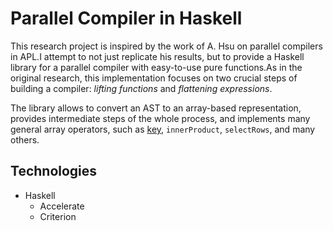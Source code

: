 # Parallel Compiler in Haskell

This research project is inspired by the work of A. Hsu on parallel compilers in APL.I attempt to not just replicate his results, but to provide a Haskell library for a parallel compiler with easy-to-use pure functions.As in the original research, this implementation focuses on two crucial steps of building a compiler: *lifting functions* and *flattening expressions*.

The library allows to convert an AST to an array-based representation, provides intermediate steps of the whole process, and implements many general array operators, such as [key](https://xpqz.github.io/learnapl/key.html), `innerProduct`, `selectRows`, and many others.

## Technologies
- Haskell
  - Accelerate
  - Criterion
